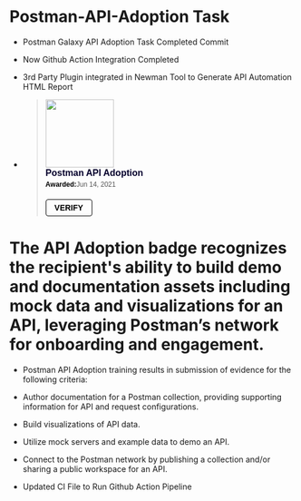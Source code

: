 # Postman-API-Adoption Task

* Postman Galaxy API Adoption Task Completed Commit 



* Now Github Action Integration Completed 


* 3rd Party Plugin integrated in Newman Tool to Generate API Automation HTML Report 

* <blockquote class="badgr-badge" style="font-family: Helvetica, Roboto, &quot;Segoe UI&quot;, Calibri, sans-serif;"><a href="https://api.badgr.io/public/assertions/C81bwNSERXKe_YoU39MPTQ?identity__email=dandademitesh%40gmail.com"><img width="120px" height="120px" src="https://api.badgr.io/public/assertions/C81bwNSERXKe_YoU39MPTQ/image"></a><p class="badgr-badge-name" style="hyphens: auto; overflow-wrap: break-word; word-wrap: break-word;margin: 0; font-size: 16px; font-weight: 600; font-style: normal; font-stretch: normal; line-height: 1.25; letter-spacing: normal; text-align: left; color: #05012c;">Postman API Adoption</p><p class="badgr-badge-date" style="margin: 0; font-size: 12px; font-style: normal; font-stretch: normal; line-height: 1.67; letter-spacing: normal; text-align: left; color: #555555;"><strong style="font-size: 12px; font-weight: bold; font-style: normal; font-stretch: normal; line-height: 1.67; letter-spacing: normal; text-align: left; color: #000;">Awarded:</strong>Jun 14, 2021</p><p style="margin: 16px 0; padding: 0;"><a class="badgr-badge-verify" target="_blank" href="https://badgecheck.io?url=https%3A%2F%2Fapi.badgr.io%2Fpublic%2Fassertions%2FC81bwNSERXKe_YoU39MPTQ%3Fidentity__email%3Ddandademitesh%2540gmail.com&amp;identity__email=dandademitesh%40gmail.com" style="box-sizing: content-box; display: flex; align-items: center; justify-content: center; margin: 0; font-size:14px; font-weight: bold; width: 48px; height: 16px; border-radius: 4px; border: solid 1px black; text-decoration: none; padding: 6px 16px; margin: 16px 0; color: black;">VERIFY</a></p>
</blockquote>

# The API Adoption badge recognizes the recipient's ability to build demo and documentation assets including mock data and visualizations for an API, leveraging Postman’s network for onboarding and engagement.

* Postman API Adoption training results in submission of evidence for the following criteria:

* Author documentation for a Postman collection, providing supporting information for API and request configurations.
* Build visualizations of API data.
* Utilize mock servers and example data to demo an API.
* Connect to the Postman network by publishing a collection and/or sharing a public workspace for an API.
* Updated CI File to Run Github Action Pipeline
